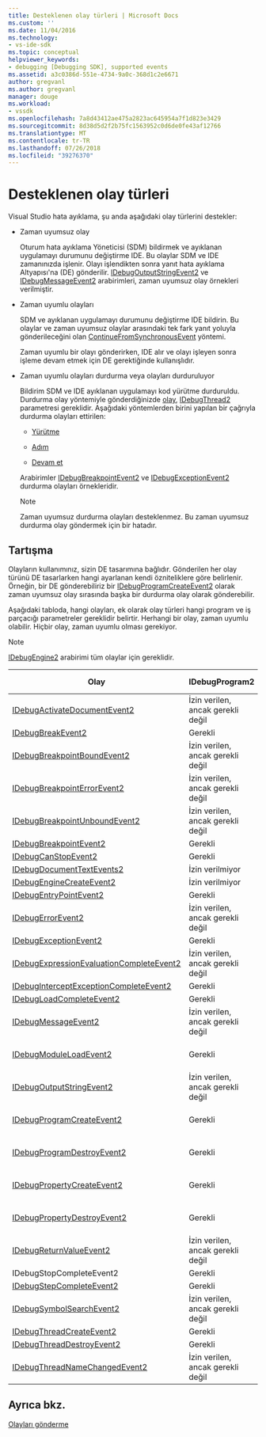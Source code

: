 ```yaml
---
title: Desteklenen olay türleri | Microsoft Docs
ms.custom: ''
ms.date: 11/04/2016
ms.technology:
- vs-ide-sdk
ms.topic: conceptual
helpviewer_keywords:
- debugging [Debugging SDK], supported events
ms.assetid: a3c0386d-551e-4734-9a0c-368d1c2e6671
author: gregvanl
ms.author: gregvanl
manager: douge
ms.workload:
- vssdk
ms.openlocfilehash: 7a8d43412ae475a2823ac645954a7f1d823e3429
ms.sourcegitcommit: 8d38d5d2f2b75fc1563952c0d6de0fe43af12766
ms.translationtype: MT
ms.contentlocale: tr-TR
ms.lasthandoff: 07/26/2018
ms.locfileid: "39276370"
---
```

# <a name="supported-event-types"></a>Desteklenen olay türleri
Visual Studio hata ayıklama, şu anda aşağıdaki olay türlerini destekler:  
  
-   Zaman uyumsuz olay  
  
     Oturum hata ayıklama Yöneticisi (SDM) bildirmek ve ayıklanan uygulamayı durumunu değiştirme IDE. Bu olaylar SDM ve IDE zamanınızda işlenir. Olayı işlendikten sonra yanıt hata ayıklama Altyapısı'na (DE) gönderilir. [IDebugOutputStringEvent2](../../extensibility/debugger/reference/idebugoutputstringevent2.md) ve [IDebugMessageEvent2](../../extensibility/debugger/reference/idebugmessageevent2.md) arabirimleri, zaman uyumsuz olay örnekleri verilmiştir.  
  
-   Zaman uyumlu olayları  
  
     SDM ve ayıklanan uygulamayı durumunu değiştirme IDE bildirin. Bu olaylar ve zaman uyumsuz olaylar arasındaki tek fark yanıt yoluyla gönderileceğini olan [ContinueFromSynchronousEvent](../../extensibility/debugger/reference/idebugengine2-continuefromsynchronousevent.md) yöntemi.  
  
     Zaman uyumlu bir olayı gönderirken, IDE alır ve olayı işleyen sonra işleme devam etmek için DE gerektiğinde kullanışlıdır.  
  
-   Zaman uyumlu olayları durdurma veya olayları durduruluyor  
  
     Bildirim SDM ve IDE ayıklanan uygulamayı kod yürütme durduruldu. Durdurma olay yöntemiyle gönderdiğinizde [olay](../../extensibility/debugger/reference/idebugeventcallback2-event.md), [IDebugThread2](../../extensibility/debugger/reference/idebugthread2.md) parametresi gereklidir. Aşağıdaki yöntemlerden birini yapılan bir çağrıyla durdurma olayları ettirilen:  
  
    -   [Yürütme](../../extensibility/debugger/reference/idebugprogram2-execute.md)  
  
    -   [Adım](../../extensibility/debugger/reference/idebugprogram2-step.md)  
  
    -   [Devam et](../../extensibility/debugger/reference/idebugprogram2-continue.md)  
  
     Arabirimler [IDebugBreakpointEvent2](../../extensibility/debugger/reference/idebugbreakpointevent2.md) ve [IDebugExceptionEvent2](../../extensibility/debugger/reference/idebugexceptionevent2.md) durdurma olayları örnekleridir.  
  
    > [!NOTE]
    >  Zaman uyumsuz durdurma olayları desteklenmez. Bu zaman uyumsuz durdurma olay göndermek için bir hatadır.  
  
## <a name="discussion"></a>Tartışma  
 Olayların kullanımınız, sizin DE tasarımına bağlıdır. Gönderilen her olay türünü DE tasarlarken hangi ayarlanan kendi özniteliklere göre belirlenir. Örneğin, bir DE gönderebiliriz bir [IDebugProgramCreateEvent2](../../extensibility/debugger/reference/idebugprogramcreateevent2.md) olarak zaman uyumsuz olay sırasında başka bir durdurma olay olarak gönderebilir.  
  
 Aşağıdaki tabloda, hangi olayları, ek olarak olay türleri hangi program ve iş parçacığı parametreler gereklidir belirtir. Herhangi bir olay, zaman uyumlu olabilir. Hiçbir olay, zaman uyumlu olması gerekiyor.  
  
> [!NOTE]
>  [IDebugEngine2](../../extensibility/debugger/reference/idebugengine2.md) arabirimi tüm olaylar için gereklidir.  
  
|Olay|IDebugProgram2|IDebugThread2|Olayları durduruluyor|  
|-----------|--------------------|-------------------|---------------------|  
|[IDebugActivateDocumentEvent2](../../extensibility/debugger/reference/idebugactivatedocumentevent2.md)|İzin verilen, ancak gerekli değil|İzin verilen, ancak gerekli değil|Hayır|  
|[IDebugBreakEvent2](../../extensibility/debugger/reference/idebugbreakevent2.md)|Gerekli|Gerekli|Evet|  
|[IDebugBreakpointBoundEvent2](../../extensibility/debugger/reference/idebugbreakpointboundevent2.md)|İzin verilen, ancak gerekli değil|İzin verilen, ancak gerekli değil|Hayır|  
|[IDebugBreakpointErrorEvent2](../../extensibility/debugger/reference/idebugbreakpointerrorevent2.md)|İzin verilen, ancak gerekli değil|İzin verilen, ancak gerekli değil|Hayır|  
|[IDebugBreakpointUnboundEvent2](../../extensibility/debugger/reference/idebugbreakpointunboundevent2.md)|İzin verilen, ancak gerekli değil|İzin verilen, ancak gerekli değil|Hayır|  
|[IDebugBreakpointEvent2](../../extensibility/debugger/reference/idebugbreakpointevent2.md)|Gerekli|Gerekli|Evet|  
|[IDebugCanStopEvent2](../../extensibility/debugger/reference/idebugcanstopevent2.md)|Gerekli|Gerekli|Hayır|  
|[IDebugDocumentTextEvents2](../../extensibility/debugger/reference/idebugdocumenttextevents2.md)|İzin verilmiyor|İzin verilmiyor|Hayır|  
|[IDebugEngineCreateEvent2](../../extensibility/debugger/reference/idebugenginecreateevent2.md)|İzin verilmiyor|İzin verilmiyor|Hayır|  
|[IDebugEntryPointEvent2](../../extensibility/debugger/reference/idebugentrypointevent2.md)|Gerekli|Gerekli|Evet|  
|[IDebugErrorEvent2](../../extensibility/debugger/reference/idebugerrorevent2.md)|İzin verilen, ancak gerekli değil|İzin verilen, ancak gerekli değil|Olabilir|  
|[IDebugExceptionEvent2](../../extensibility/debugger/reference/idebugexceptionevent2.md)|Gerekli|Gerekli|Evet|  
|[IDebugExpressionEvaluationCompleteEvent2](../../extensibility/debugger/reference/idebugexpressionevaluationcompleteevent2.md)|İzin verilen, ancak gerekli değil|İzin verilen, ancak gerekli değil|Olabilir|  
|[IDebugInterceptExceptionCompleteEvent2](../../extensibility/debugger/reference/idebuginterceptexceptioncompleteevent2.md)|Gerekli|Gerekli|Evet|  
|[IDebugLoadCompleteEvent2](../../extensibility/debugger/reference/idebugloadcompleteevent2.md)|Gerekli|Gerekli|Evet|  
|[IDebugMessageEvent2](../../extensibility/debugger/reference/idebugmessageevent2.md)|İzin verilen, ancak gerekli değil|İzin verilen, ancak gerekli değil|Olabilir|  
|[IDebugModuleLoadEvent2](../../extensibility/debugger/reference/idebugmoduleloadevent2.md)|Gerekli|İzin verilen, ancak gerekli değil|Hayır|  
|[IDebugOutputStringEvent2](../../extensibility/debugger/reference/idebugoutputstringevent2.md)|İzin verilen, ancak gerekli değil|İzin verilen, ancak gerekli değil|Hayır|  
|[IDebugProgramCreateEvent2](../../extensibility/debugger/reference/idebugprogramcreateevent2.md)|Gerekli|İzin verilen, ancak gerekli değil|Hayır|  
|[IDebugProgramDestroyEvent2](../../extensibility/debugger/reference/idebugprogramdestroyevent2.md)|Gerekli|İzin verilen, ancak gerekli değil|Hayır|  
|[IDebugPropertyCreateEvent2](../../extensibility/debugger/reference/idebugpropertycreateevent2.md)|Gerekli|İzin verilen, ancak gerekli değil|Hayır|  
|[IDebugPropertyDestroyEvent2](../../extensibility/debugger/reference/idebugpropertydestroyevent2.md)|Gerekli|İzin verilen, ancak gerekli değil|Hayır|  
|[IDebugReturnValueEvent2](../../extensibility/debugger/reference/idebugreturnvalueevent2.md)|İzin verilen, ancak gerekli değil|İzin verilen, ancak gerekli değil|Hayır|  
|IDebugStopCompleteEvent2|Gerekli|Gerekli|Evet|  
|[IDebugStepCompleteEvent2](../../extensibility/debugger/reference/idebugstepcompleteevent2.md)|Gerekli|Gerekli|Evet|  
|[IDebugSymbolSearchEvent2](../../extensibility/debugger/reference/idebugsymbolsearchevent2.md)|İzin verilen, ancak gerekli değil|İzin verilen, ancak gerekli değil|Hayır|  
|[IDebugThreadCreateEvent2](../../extensibility/debugger/reference/idebugthreadcreateevent2.md)|Gerekli|Gerekli|Hayır|  
|[IDebugThreadDestroyEvent2](../../extensibility/debugger/reference/idebugthreaddestroyevent2.md)|Gerekli|Gerekli|Hayır|  
|[IDebugThreadNameChangedEvent2](../../extensibility/debugger/reference/idebugthreadnamechangedevent2.md)|İzin verilen, ancak gerekli değil|İzin verilen, ancak gerekli değil|Hayır|  
  
## <a name="see-also"></a>Ayrıca bkz.  
 [Olayları gönderme](../../extensibility/debugger/sending-events.md)
